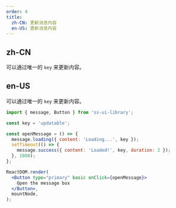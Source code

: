 ```yaml
---
order: 4
title:
  zh-CN: 更新消息内容
  en-US: 更新消息内容
---
```


## zh-CN

可以通过唯一的 `key` 来更新内容。

## en-US

可以通过唯一的 `key` 来更新内容。

```jsx
import { message, Button } from 'ss-ui-library';

const key = 'updatable';

const openMessage = () => {
  message.loading({ content: 'Loading...', key });
  setTimeout(() => {
    message.success({ content: 'Loaded!', key, duration: 2 });
  }, 1000);
};

ReactDOM.render(
  <Button type="primary" basic onClick={openMessage}>
    Open the message box
  </Button>,
  mountNode,
);
```
